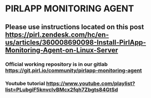 # PIRLAPP MONITORING AGENT

## Please use instructions located on this post https://pirl.zendesk.com/hc/en-us/articles/360008690098-Install-PirlApp-Monitoring-Agent-on-Linux-Server

### Official working repository is in our gitlab https://git.pirl.io/community/pirlapp-monitoring-agent

### Youtube tutorial https://www.youtube.com/playlist?list=PLubgiF5knvclvBMcx2fqh7Zbgts84GtSd
